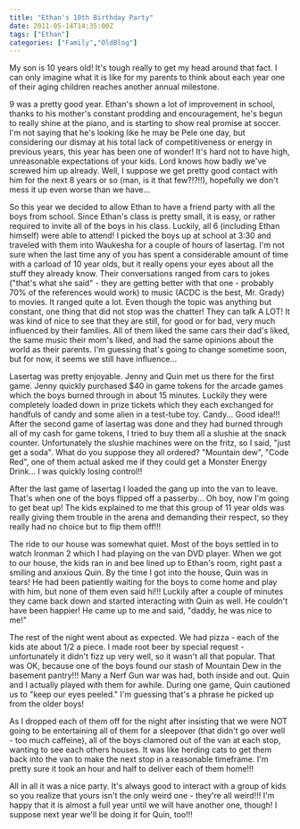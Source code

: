 ```yaml
---
title: "Ethan's 10th Birthday Party"
date: 2011-05-14T14:35:00Z
tags: ["Ethan"]
categories: ["Family","OldBlog"]
---
```


My son is 10 years old! It's tough really to get my head around that fact. I can only imagine what it is like for my parents to think about each year one of their aging children reaches another annual milestone.

9 was a pretty good year. Ethan's shown a lot of improvement in school, thanks to his mother's constant prodding and encouragement, he's begun to really shine at the piano, and is starting to show real promise at soccer. I'm not saying that he's looking like he may be Pele one day, but considering our dismay at his total lack of competitiveness or energy in previous years, this year has been one of wonder! It's hard not to have high, unreasonable expectations of your kids. Lord knows how badly we've screwed him up already. Well, I suppose we get pretty good contact with him for the next 8 years or so (man, is it that few?!?!!), hopefully we don't mess it up even worse than we have...

So this year we decided to allow Ethan to have a friend party with all the boys from school. Since Ethan's class is pretty small, it is easy, or rather required to invite all of the boys in his class. Luckily, all 6 (including Ethan himself) were able to attend! I picked the boys up at school at 3:30 and traveled with them into Waukesha for a couple of hours of lasertag. I'm not sure when the last time any of you has spent a considerable amount of time with a carload of 10 year olds, but it really opens your eyes about all the stuff they already know. Their conversations ranged from cars to jokes ("that's what she said" - they are getting better with that one - probably 70% of the references would work) to music (ACDC is the best, Mr. Grady) to movies. It ranged quite a lot. Even though the topic was anything but constant, one thing that did not stop was the chatter! They can talk A LOT! It was kind of nice to see that they are still, for good or for bad, very much influenced by their families. All of them liked the same cars their dad's liked, the same music their mom's liked, and had the same opinions about the world as their parents. I'm guessing that's going to change sometime soon, but for now, it seems we still have influence...

Lasertag was pretty enjoyable. Jenny and Quin met us there for the first game. Jenny quickly purchased $40 in game tokens for the arcade games which the boys burned through in about 15 minutes. Luckily they were completely loaded down in prize tickets which they each exchanged for handfuls of candy and some alien in a test-tube toy. Candy... Good idea!!! After the second game of lasertag was done and they had burned through all of my cash for game tokens, I tried to buy them all a slushie at the snack counter. Unfortunately the slushie machines were on the fritz, so I said, "just get a soda". What do you suppose they all ordered? "Mountain dew", "Code Red", one of them actual asked me if they could get a Monster Energy Drink... I was quickly losing control!!

After the last game of lasertag I loaded the gang up into the van to leave. That's when one of the boys flipped off a passerby... Oh boy, now I'm going to get beat up! The kids explained to me that this group of 11 year olds was really giving them trouble in the arena and demanding their respect, so they really had no choice but to flip them off!!!

The ride to our house was somewhat quiet. Most of the boys settled in to watch Ironman 2 which I had playing on the van DVD player. When we got to our house, the kids ran in and bee lined up to Ethan's room, right past a smiling and anxious Quin. By the time I got into the house, Quin was in tears! He had been patiently waiting for the boys to come home and play with him, but none of them even said hi!!! Luckily after a couple of minutes they came back down and started interacting with Quin as well. He couldn't have been happier! He came up to me and said, "daddy, he was nice to me!"

The rest of the night went about as expected. We had pizza - each of the kids ate about 1/2 a piece. I made root beer by special request - unfortunately it didn't fizz up very well, so it wasn't all that popular. That was OK, because one of the boys found our stash of Mountain Dew in the basement pantry!!! Many a Nerf Gun war was had, both inside and out. Quin and I actually played with them for awhile. During one game, Quin cautioned us to "keep our eyes peeled." I'm guessing that's a phrase he picked up from the older boys!

As I dropped each of them off for the night after insisting that we were NOT going to be entertaining all of them for a sleepover (that didn't go over well - too much caffeine), all of the boys clamored out of the van at each stop, wanting to see each others houses. It was like herding cats to get them back into the van to make the next stop in a reasonable timeframe. I'm pretty sure it took an hour and half to deliver each of them home!!!

All in all it was a nice party. It's always good to interact with a group of kids so you realize that yours isn't the only weird one - they're all weird!!! I'm happy that it is almost a full year until we will have another one, though! I suppose next year we'll be doing it for Quin, too!!!

